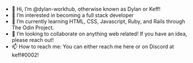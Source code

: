 - 👋 Hi, I’m @dylan-workhub, otherwise known as Dylan or Keff!
- 👀 I’m interested in becoming a full stack developer
- 🌱 I’m currently learning HTML, CSS, Javascript, Ruby, and Rails through The Odin Project.
- 💞️ I’m looking to collaborate on anything web related! If you have an idea, please reach out!
- 📫 How to reach me: You can either reach me here or on Discord at keff#0002!

<!---
dylan-workhub/dylan-workhub is a ✨ special ✨ repository because its `README.md` (this file) appears on your GitHub profile.
You can click the Preview link to take a look at your changes.
--->
